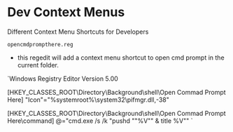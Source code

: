 # Dev Context Menus
Different Context Menu Shortcuts for Developers

`opencmdprompthere.reg`
- this regedit will add a context menu shortcut to open cmd prompt in the current folder.

`Windows Registry Editor Version 5.00

[HKEY_CLASSES_ROOT\Directory\Background\shell\Open Commad Prompt Here]
"Icon"="%systemroot%\\system32\\pifmgr.dll,-38"

[HKEY_CLASSES_ROOT\Directory\Background\shell\Open Commad Prompt Here\command]
@="cmd.exe /s /k \"pushd \"\"%V\"\" & title %V\""
`
